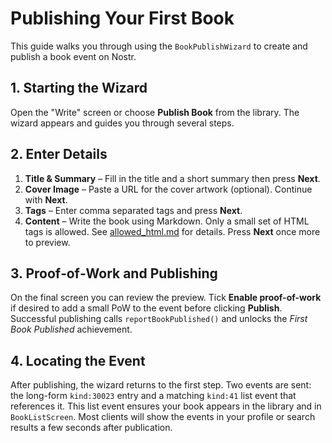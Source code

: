 # Publishing Your First Book

This guide walks you through using the `BookPublishWizard` to create and publish a book event on Nostr.

## 1. Starting the Wizard

Open the "Write" screen or choose **Publish Book** from the library. The wizard appears and guides you through several steps.

## 2. Enter Details

1. **Title & Summary** – Fill in the title and a short summary then press **Next**.
2. **Cover Image** – Paste a URL for the cover artwork (optional). Continue with **Next**.
3. **Tags** – Enter comma separated tags and press **Next**.
4. **Content** – Write the book using Markdown. Only a small set of HTML tags is allowed. See [allowed_html.md](allowed_html.md) for details. Press **Next** once more to preview.

## 3. Proof‑of‑Work and Publishing

On the final screen you can review the preview. Tick **Enable proof-of-work** if desired to add a small PoW to the event before clicking **Publish**. Successful publishing calls `reportBookPublished()` and unlocks the _First Book Published_ achievement.

## 4. Locating the Event

After publishing, the wizard returns to the first step. Two events are sent:
the long-form `kind:30023` entry and a matching `kind:41` list event that
references it. This list event ensures your book appears in the library and in
`BookListScreen`. Most clients will show the events in your profile or search
results a few seconds after publication.
